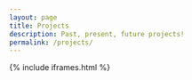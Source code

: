 ```yaml
---
layout: page
title: Projects
description: Past, present, future projects!
permalink: /projects/
---
```



{% include iframes.html %}
